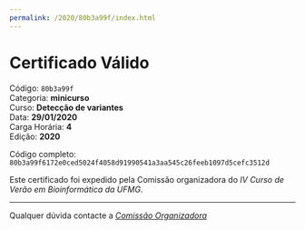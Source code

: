 ```yaml
---
permalink: /2020/80b3a99f/index.html
---
```


# Certificado Válido

Código: `80b3a99f`<br>
Categoria: **minicurso**<br>
Curso: **Detecção de variantes**<br>
Data: **29/01/2020**<br>
Carga Horária: **4**<br>
Edição: **2020**<br>


Código completo: `80b3a99f6172e0ced5024f4058d91990541a3aa545c26feeb1097d5cefc3512d`


Este certificado foi expedido pela Comissão organizadora do *IV Curso de Verão em Bioinformática da UFMG*.

----

Qualquer dúvida contacte a [_Comissão Organizadora_](<mailto:cursobioinfoufmg@gmail.com$subject=[Certificados]>)

